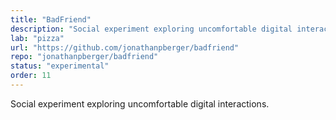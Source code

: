 ```yaml
---
title: "BadFriend"
description: "Social experiment exploring uncomfortable digital interactions."
lab: "pizza"
url: "https://github.com/jonathanpberger/badfriend"
repo: "jonathanpberger/badfriend"
status: "experimental"
order: 11
---
```


Social experiment exploring uncomfortable digital interactions.